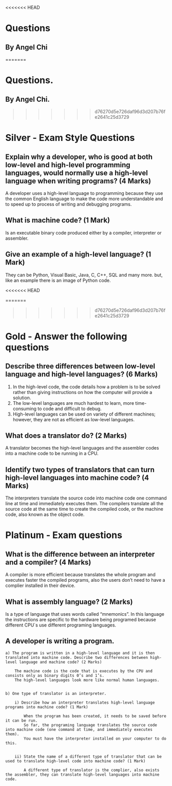 
<<<<<<< HEAD
# Questions

## By Angel Chi
=======
# Questions.

## By Angel Chi.
>>>>>>> d76270d5e726daf96d3d207b76fe2641c25d3729

# Silver - Exam Style Questions

## Explain why a developer, who is good at both low-level and high-level programming languages, would normally use a high-level language when writing programs? (4 Marks)

A developer uses a high-level language to programming because they use the common English language to make the code more understandable and to speed up to process of writing and debugging programs.


## What is machine code? (1 Mark)

Is an executable binary code produced either by a compiler, interpreter or assembler.


## Give an example of a high-level language? (1 Mark)

They can be Python, Visual Basic, Java, C, C++, SQL and many more. but, like an example there is an image of Python code.

<<<<<<< HEAD

=======
>>>>>>> d76270d5e726daf96d3d207b76fe2641c25d3729
# Gold - Answer the following questions

## Describe three differences between low-level language and high-level languages? (6 Marks)

1. In the high-level code, the code details how a problem is to be solved rather than giving instructions on how the computer will provide a solution.
2. The low-level languages are much hardest to learn, more time-consuming to code and difficult to debug.
3. High-level languages can be used on variety of different machines; however, they are not as efficient as low-level languages.


## What does a translator do? (2 Marks)

A translator becomes the high-level languages and the assembler codes into a machine code to be running in a CPU.


## Identify two types of translators that can turn high-level languages into machine code? (4 Marks)

The interpreters translate the source code into machine code one command line at time and immediately executes them.
The compilers translate all the source code at the same time to create the compiled code, or the machine code, also known as the object code.


# Platinum - Exam questions

## What is the difference between an interpreter and a compiler? (4 Marks)

A compiler is more efficient because translates the whole program and executes faster the compiled programs, also the users don’t need to have a complier installed in their device.


## What is assembly language? (2 Marks)

Is a type of language that uses words called “mnemonics”. In this language the instructions are specific to the hardware being programed because different CPU´s use different programing languages.


## A developer is writing a program.
	a) The program is written in a high-level language and it is then translated into machine code. Describe two differences between high-level language and machine code? (2 Marks)
		
		The machine code is the code that is executes by the CPU and consists only as binary digits 0’s and 1’s.
		The high-level languages look more like normal human languages.


	b) One type of translator is an interpreter.

		i) Describe how an interpreter translates high-level language programs into machine code? (1 Mark)

			When the program has been created, it needs to be saved before it can be run.
			So far, the programing language translates the source code into machine code (one command at time, and immediately executes them).
			You must have the interpreter installed on your computer to do this.


		ii) State the name of a different type of translator that can be used to translate high-level code into machine code? (1 Mark)

			A different type of translator is the complier, also exists the assembler, they can translate high-level languages into machine code.


